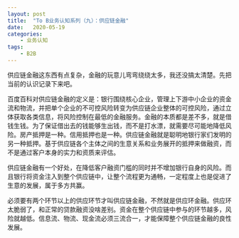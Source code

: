 ```yaml
---
layout: post
title:  "To B业务认知系列（九）：供应链金融"
date:   2020-05-19
categories:
    - 业务认知
tags:
    - B2B
---
```


供应链金融这东西有点复杂，金融的玩意儿弯弯绕绕太多，我还没搞太清楚。先把当前的认识记录下来吧。  

百度百科对供应链金融的定义是：银行围绕核心企业，管理上下游中小企业的资金流和物流，并把单个企业的不可控风险转变为供应链企业整体的可控风险，通过立体获取各类信息，将风险控制在最低的金融服务。金融的本质都是差不多，就是借钱生钱。为了保证借出去的钱能够生出钱，而不是打水漂，就需要尽可能地降低风险。房产抵押是一种。信用抵押也是一种。供应链金融就是聪明地银行家们发明的另一种抵押。基于供应链各个主体之间的生意关系和业务展开的抵押来做融资，而不是通过客户本身的实力和资质来评估。  

供应链金融有一个好处，在降低客户融资门槛的同时并不增加银行自身的风险。而且银行将资金注入到整个供应链中，让整个流程更为通畅，一定程度上也是促进了生意的发展，属于多方共赢。  

必须要有两个环节以上的供应环节才叫供应链金融，不然就是供应环金融。供应环太脆弱了，和正常的贷款融资没啥差别。资金在整个供应链中参与的环节越多，风险就越低。信息流、物流、现金流必须三流合一，才能保障整个供应链金融的良性发展。
